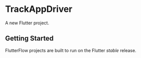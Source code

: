 # TrackAppDriver

A new Flutter project.

## Getting Started

FlutterFlow projects are built to run on the Flutter _stable_ release.
